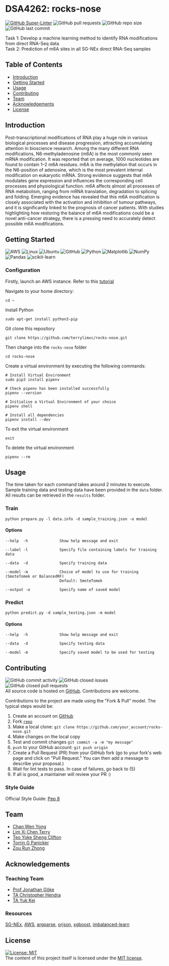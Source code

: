 # DSA4262: rocks-nose
[![GitHub Super-Linter](https://github.com/terrylimxc/rocks-nose/actions/workflows/linter.yml/badge.svg)](https://github.com/marketplace/actions/super-linter) 
![GitHub pull requests](https://img.shields.io/github/issues-pr/terrylimxc/rocks-nose)
![GitHub repo size](https://img.shields.io/github/repo-size/terrylimxc/rocks-nose)
![GitHub last commit](https://img.shields.io/github/last-commit/terrylimxc/rocks-nose)

Task 1: Develop a machine learning method to identify RNA modifications from direct RNA-Seq data  
Task 2: Prediction of m6A sites in all SG-NEx direct RNA-Seq samples  

## Table of Contents
* [Introduction](#introduction)
* [Getting Started](#getting-started)
* [Usage](#usage)
* [Contributing](#contributing)
* [Team](#team)
* [Acknowledgements](#acknowledgements)
* [License](#license)

## Introduction
Post-transcriptional modifications of RNA play a huge role in various biological processes  and disease progression, attracting accumulating attention in bioscience research. Among the many different RNA modifications, N6-methyladenosine (m6A) is the most commonly seen mRNA modification. It was reported that on average, 1000 nucleotides are found to contain 1–2 m6A residues. m6A is the methylation that occurs in the N6-position of adenosine, which is the most prevalent internal modification on eukaryotic mRNA. Strong evidence suggests that m6A modulates gene expression and influences the corresponding cell processes and physiological function. m6A affects almost all processes of RNA metabolism, ranging from mRNA translation, degradation to splicing and folding. Emerging evidence has revealed that this m6A modification is closely associated with the activation and inhibition of tumour pathways, and it is significantly linked to the prognosis of cancer patients.  With studies highlighting how restoring the balance of m6A modifications could be a novel anti-cancer strategy, there is a pressing need to accurately detect possible m6A modifications.

## Getting Started
![AWS](https://img.shields.io/badge/AWS-%23FF9900.svg?style=for-the-badge&logo=amazon-aws&logoColor=white)
![Linux](https://img.shields.io/badge/Linux-FCC624?style=for-the-badge&logo=linux&logoColor=black)
![Ubuntu](https://img.shields.io/badge/Ubuntu-E95420?style=for-the-badge&logo=ubuntu&logoColor=white)
![GitHub](https://img.shields.io/badge/github-%23121011.svg?style=for-the-badge&logo=github&logoColor=white)
![Python](https://img.shields.io/badge/python-3670A0?style=for-the-badge&logo=python&logoColor=ffdd54)
![Matplotlib](https://img.shields.io/badge/Matplotlib-%23ffffff.svg?style=for-the-badge&logo=Matplotlib&logoColor=black)
![NumPy](https://img.shields.io/badge/numpy-%23013243.svg?style=for-the-badge&logo=numpy&logoColor=white)
![Pandas](https://img.shields.io/badge/pandas-%23150458.svg?style=for-the-badge&logo=pandas&logoColor=white)
![scikit-learn](https://img.shields.io/badge/scikit--learn-%23F7931E.svg?style=for-the-badge&logo=scikit-learn&logoColor=white)

### Configuration
Firstly, launch an AWS instance. Refer to this [tutorial](Research%20Gateway%20Tutorial.docx)  

Navigate to your home directory:  
```
cd ~
```

Install Python
```
sudo apt-get install python3-pip  
```

Git clone this repository
```
git clone https://github.com/terrylimxc/rocks-nose.git
```

Then change into the `rocks-nose` folder
```
cd rocks-nose
```

Create a virtual environment by executing the following commands:
```
# Install Virtual Environment
sudo pip3 install pipenv

# Check pipenv has been installed successfully  
pipenv --version  

# Initialise a Virtual Environment of your choice
pipenv shell

# Install all dependencies
pipenv install --dev
```

To exit the virtual environment
```
exit
```

To delete the virtual environment
```
pipenv --rm
```

## Usage
The time taken for each command takes around 2 minutes to execute. 
Sample training data and testing data have been provided in the `data` folder.
All results can be retrieved in the `results` folder.

### Train
```
python prepare.py -l data.info -d sample_training.json -o model
```
#### Options
```
--help  -h              Show help message and exit

--label -l              Specify file containing labels for training data

--data  -d              Specify training data

--model -m              Choice of model to use for training (SmoteTomek or BalancedRF)
                        Default: SmoteTomek

--output -o             Specify name of saved model
```

### Predict
```
python predict.py -d sample_testing.json -m model 
```
#### Options
```
--help  -h              Show help message and exit

--data  -d              Specify testing data

--model -m              Specify saved model to be used for testing
```


## Contributing
![GitHub commit activity](https://img.shields.io/github/commit-activity/m/terrylimxc/rocks-nose) ![GitHub closed issues](https://img.shields.io/github/issues-closed/terrylimxc/rocks-nose) ![GitHub closed pull requests](https://img.shields.io/github/issues-pr-closed/terrylimxc/rocks-nose)  
All source code is hosted on [GitHub](https://github.com/terrylimxc/rocks-nose). Contributions are welcome.

Contributions to the project are made using the "Fork & Pull" model. The typical steps would be:
1. Create an account on [GitHub](https://github.com)
2. Fork [`repo`](https://github.com/terrylimxc/rocks-nose)
3. Make a local clone: `git clone https://github.com/your_account/rocks-nose.git`
4. Make changes on the local copy
5. Test and commit changes `git commit -a -m "my message"`
6. `push` to your GitHub account: `git push origin`
7. Create a Pull Request (PR) from your GitHub fork
(go to your fork's web page and click on "Pull Request."
You can then add a message to describe your proposal.)
8. Wait for lint tests to pass. In case of failures, go back to (5)
9. If all is good, a maintainer will review your PR :)

### Style Guide
Official Style Guide: [Pep 8](http://www.python.org/dev/peps/pep-0008/)

## Team
* [Chan Wen Yong](https://github.com/wenyong13)
* [Lim  Xi Chen Terry](https://github.com/terrylimxc)
* [Teo Yoke Sheng Clifton](https://github.com/cliftontys)
* [Torrin G Panicker](https://github.com/Torrinp)
* [Zou Run Zhong](https://github.com/Zourunzhong)
  
## Acknowledgements

### Teaching Team
* [Prof Jonathan Göke](https://github.com/jonathangoeke)
* [TA Christopher Hendra](https://github.com/chrishendra93)
* [TA Yuk Kei](https://github.com/yuukiiwa)

### Resources
[SG-NEx](https://github.com/GoekeLab/sg-nex-data), [AWS](https://github.com/aws), [argparse](https://docs.python.org/3/library/argparse.html), 
[orjson](https://github.com/ijl/orjson), [xgboost](https://xgboost.readthedocs.io/en/stable/), [imbalanced-learn](https://imbalanced-learn.org/)

## License
 [![License: MIT](https://img.shields.io/badge/License-MIT-blue.svg)](https://opensource.org/licenses/MIT)  
The content of this project itself is licensed under the [MIT license](https://github.com/terrylimxc/rocks-nose/blob/terry/LICENSE).

